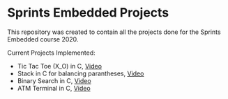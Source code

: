 # Sprints Embedded Projects
This repository was created to contain all the projects done for the Sprints Embedded course 2020.

Current Projects Implemented:
* Tic Tac Toe (X_O) in C, [Video](https://drive.google.com/file/d/1hNhUyMLw3GBrsZcw5_TNlQGhE0FRN6he/view?usp=sharing)
* Stack in C for balancing parantheses, [Video](https://drive.google.com/file/d/1P31fXyqP7tV-FmME3P4n7gHDnxPAUZzT/view?usp=sharing)
* Binary Search in C, [Video](https://drive.google.com/file/d/1-Mn_aVi8qeoAAKooZ3oBouCiPUteF2A5/view?usp=sharing)
* ATM Terminal in C, [Video](https://drive.google.com/file/d/186YIIJoFwV-zOAGmAlQokrCYmgZl28Yb/view?usp=sharing)
